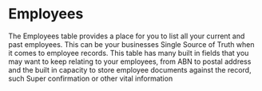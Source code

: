 # Employees

The Employees table provides a place for you to list all your current and past employees. This can be your businesses Single Source of Truth when it comes to employee records. This table has many built in fields that you may want to keep relating to your employees, from ABN to postal address and the built in capacity to store employee documents against the record, such Super confirmation or other vital information